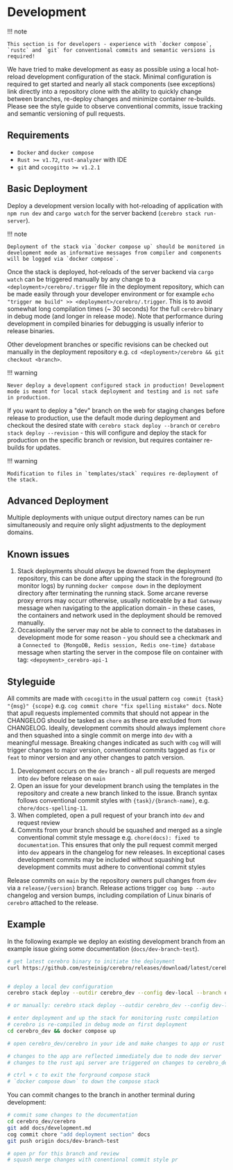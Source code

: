 # Development

!!! note

    This section is for developers - experience with `docker compose`, `rustc` and `git` for conventional commits and semantic versions is required!

We have tried to make development as easy as possible using a local hot-reload development configuration of the stack. Minimal configuration is required to get started and nearly all stack components (see exceptions) link directly into a repository clone with the ability to quickly change between branches, re-deploy changes and minimize container re-builds. Please see the style guide to observe conventional commits, issue tracking and semantic versioning of pull requests. 

## Requirements

* `Docker` and `docker compose`
* `Rust >= v1.72`, `rust-analyzer` with IDE
* `git` and `cocogitto >= v1.2.1` 

## Basic Deployment

Deploy a development version locally with hot-reloading of application with `npm run dev` and `cargo watch` for the server backend (`cerebro stack run-server`). 

!!! note

    Deployment of the stack via `docker compose up` should be monitored in development mode as informative messages from compiler and components will be logged via `docker compose`. 

Once the stack is deployed, hot-reloads of the server backend via `cargo watch` can be triggered manually by any change to a `<deployment>/cerebro/.trigger` file in the deployment repository, which can be made easily through
your developer environment or for example `echo "trigger me build" >> <deployment>/cerebro/.trigger`. This is to avoid somewhat long compilation times (~ 30 seconds) for the full `cerebro` binary in debug mode (and longer in release mode). 
Note that performance during development in compiled binaries for debugging is usually inferior to release binaries.

Other development branches or specific revisions can be checked out manually in the deployment repository e.g. `cd <deployment>/cerebro && git checkout <branch>`.

!!! warning

    Never deploy a development configured stack in production! Development mode is meant for local stack deployment and testing and is not safe in production.

If you want to deploy a "dev" branch on the web for staging changes before release to production, use the default mode during deployment  and checkout the desired 
state with `cerebro stack deploy --branch` or `cerebro stack deploy --revision` - this will configure and deploy the stack for production on the specific branch or revision,
but requires container re-builds for updates.

!!! warning

    Modification to files in `templates/stack` requires re-deployment of the stack.

## Advanced Deployment

Multiple deployments with unique output directory names can be run simultaneously and require only slight adjustments to the deployment domains.


## Known issues

1. Stack deployments should *always* be downed from the deployment repository, this can be done after upping the stack in the foreground (to monitor logs) by running `docker compose down` in the deployment directory after terminating the running stack. Some arcane reverse proxy errors may occurr otherwise, usually noticeable by a `Bad Gateway` message when navigating to the application domain - in these cases, the containers and network used in the deployment should be removed manually.
2. Occasionally the server may not be able to connect to the databases in development mode for some reason - you should see a checkmark and a `Connected to {MongoDB, Redis session, Redis one-time} database` message when starting the server in the compose file on container with tag: `<depoyment>_cerebro-api-1`


## Styleguide

All commits are made with `cocogitto` in the usual pattern `cog commit {task} "{msg}" {scope}` e.g. `cog commit chore "fix spelling mistake" docs`. Note that apull requests implemented commits that should not appear in the CHANGELOG should be tasked as `chore` as these are excluded from CHANGELOG. Ideally, development commits should always implement `chore` and then squashed into a single commit on merge into `dev` with a meaningful message. Breaking changes indicated as such with `cog` will  will trigger changes to major version, conventional commits tagged as `fix` or `feat` to minor version and any other changes to patch version.

1. Development occurs on the `dev` branch - all pull requests are merged into `dev` before release on `main`
2. Open an issue for your development branch using the templates in the repository and create a new branch linked to the issue. Branch syntax follows conventional commit styles with `{task}/{branch-name}`, e.g. `chore/docs-spelling-11`.
3. When completed, open a pull request of your branch into `dev` and request review
4. Commits from your branch should be squashed and merged as a single conventional commit style message e.g. `chore(docs): fixed to documentation`. This ensures that only the pull request commit merged into `dev` appears in the changelog for new releases. In exceptional cases development commits may be included without squashing but development commits must adhere to conventional commit styles

Release commits on `main` by the repository owners pull changes from `dev` via a `release/{version}` branch. Release actions trigger `cog bump --auto` changelog and version bumps, including compilation of Linux binaris of `cerebro` attached to the release. 



## Example 

In the following example we deploy an existing development branch from an example issue gixing some documentation (`docs/dev-branch-test`). 

```bash
# get latest cerebro binary to initiate the deployment
curl https://github.com/esteinig/cerebro/releases/download/latest/cerebro-latest-Linux_x86_64.tar.xz -o - | tar -xzO > cerebro


# deploy a local dev configuration 
cerebro stack deploy --outdir cerebro_dev --config dev-local --branch docs/dev-branch-test --dev

# or manually: cerebro stack deploy --outdir cerebro_dev --config dev-local --dev && cd cerebro_dev/cerebro && git checkout docs/dev-branch-test

# enter deployment and up the stack for monitoring rustc compilation
# cerebro is re-compiled in debug mode on first deployment
cd cerebro_dev && docker compose up

# open cerebro_dev/cerebro in your ide and make changes to app or rust crate

# changes to the app are reflected immediately due to node dev server 
# changes to the rust api server are triggered on changes to cerebro_dev/cerebro/.trigger

# ctrl + c to exit the forground compose stack
# `docker compose down` to down the compose stack
```

You can commit changes to the branch in another terminal during development:

```bash
# commit some changes to the documentation 
cd cerebro_dev/cerebro
git add docs/development.md
cog commit chore "add deployment section" docs
git push origin docs/dev-branch-test

# open pr for this branch and review 
# squash merge changes with conentional commit style pr
```